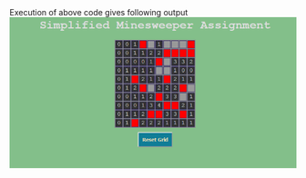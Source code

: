 <div align=”center”> Execution of above code gives following output</div>
<img src="example.png" title="Minesweeper">